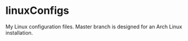 # linuxConfigs
My Linux configuration files. Master branch is designed for an Arch Linux installation.
